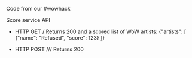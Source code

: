 Code from our #wowhack


Score service API
* HTTP GET /<username>
  Returns 200 and a scored list of WoW artists:
  {"artists": [
    {"name": "Refused", "score": 123}
  ]}

* HTTP POST /<username>/<artist name>/<score type>
  Returns 200
